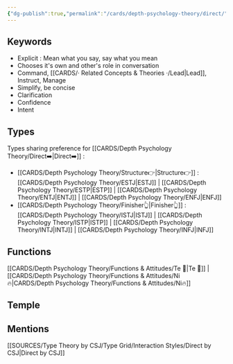 ```yaml
---
{"dg-publish":true,"permalink":"/cards/depth-psychology-theory/direct/","noteIcon":"","created":"2023-01-01T13:12:17.828+01:00","updated":"2023-04-19T18:35:43.089+02:00"}
---
```



## Keywords
- Explicit : Mean what you say, say what you mean
- Chooses it's own and other's role in conversation
- Command, [[CARDS/· Related Concepts & Theories ·/Lead\|Lead]], Instruct, Manage
- Simplify, be concise
- Clarification
- Confidence
- Intent

## Types 
Types sharing preference for [[CARDS/Depth Psychology Theory/Direct➡️\|Direct➡️]] : 
- [[CARDS/Depth Psychology Theory/Structure👉\|Structure👉]] : [[CARDS/Depth Psychology Theory/ESTJ\|ESTJ]] | [[CARDS/Depth Psychology Theory/ESTP\|ESTP]] | [[CARDS/Depth Psychology Theory/ENTJ\|ENTJ]] | [[CARDS/Depth Psychology Theory/ENFJ\|ENFJ]]
- [[CARDS/Depth Psychology Theory/Finisher👆\|Finisher👆]] : [[CARDS/Depth Psychology Theory/ISTJ\|ISTJ]] | [[CARDS/Depth Psychology Theory/ISTP\|ISTP]] | [[CARDS/Depth Psychology Theory/INTJ\|INTJ]] | [[CARDS/Depth Psychology Theory/INFJ\|INFJ]] 

## Functions 
[[CARDS/Depth Psychology Theory/Functions & Attitudes/Te 🏹\|Te 🏹]] | [[CARDS/Depth Psychology Theory/Functions & Attitudes/Ni🔥\|CARDS/Depth Psychology Theory/Functions & Attitudes/Ni🔥]] 

## Temple 

## Mentions
[[SOURCES/Type Theory by CSJ/Type Grid/Interaction Styles/Direct by CSJ\|Direct by CSJ]]

